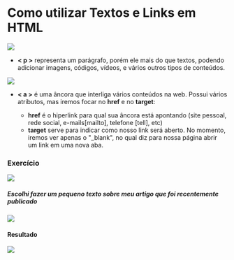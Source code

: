 # Como utilizar Textos e Links em HTML


![](https://imgur.com/iCMdTxu.jpg)

* **< p >** representa um parágrafo, porém ele mais do que textos, podendo adicionar imagens, códigos, vídeos, e vários outros tipos de conteúdos. 

![](https://imgur.com/PeOqm9m.jpg)

* **< a >** é uma âncora que interliga vários conteúdos na web. Possui vários atributos, mas iremos focar no **href** e no **target**: 

    * **href** é o hiperlink para qual sua âncora está apontando (site pessoal, rede social, e-mails[mailto], telefone [tell], etc)
    * **target** serve para indicar como nosso link será aberto. No momento, iremos ver apenas o "_blank", no qual diz para nossa página abrir um link em uma nova aba. 
    
### Exercício 

![](https://imgur.com/2BlhVj5.jpg)

##### Escolhi fazer um pequeno texto sobre meu artigo que foi recentemente publicado 

![](https://imgur.com/n8hx4V9.jpg)
#### Resultado

![](https://imgur.com/LbCKYlD.jpg)


